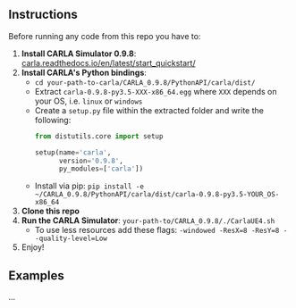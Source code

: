 ## Instructions
Before running any code from this repo you have to:
1. **Install CARLA Simulator 0.9.8**: [carla.readthedocs.io/en/latest/start_quickstart/](https://carla.readthedocs.io/en/latest/start_quickstart/)
2. **Install CARLA's Python bindings**: 
    * `cd your-path-to-carla/CARLA_0.9.8/PythonAPI/carla/dist/`
    * Extract `carla-0.9.8-py3.5-XXX-x86_64.egg` where `XXX` depends on your OS, i.e. `linux` or `windows`
    * Create a `setup.py` file within the extracted folder and write the following:
      ```python
      from distutils.core import setup
      
      setup(name='carla',
            version='0.9.8',
            py_modules=['carla']) 
      ```
    * Install via pip: `pip install -e ~/CARLA_0.9.8/PythonAPI/carla/dist/carla-0.9.8-py3.5-YOUR_OS-x86_64`
3. **Clone this repo**
4. **Run the CARLA Simulator**: `your-path-to/CARLA_0.9.8/./CarlaUE4.sh`
    * To use less resources add these flags: `-windowed -ResX=8 -ResY=8 --quality-level=Low`
5. Enjoy!

## Examples
...
